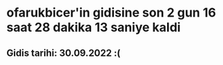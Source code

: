 # ofarukbicer'in gidisine son 2 gun 16 saat 28 dakika 13 saniye kaldi

## Gidis tarihi: 30.09.2022 :(